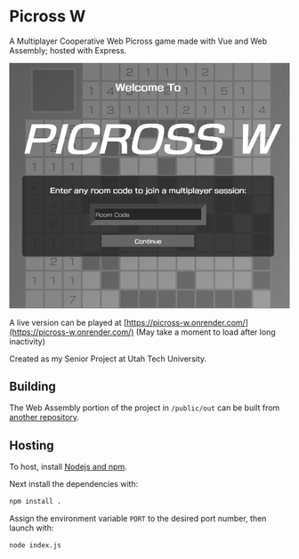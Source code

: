 # Picross W

A Multiplayer Cooperative Web Picross game made with Vue and Web Assembly; hosted with Express.

![image](/img.png)

A live version can be played at [https://picross-w.onrender.com/](https://picross-w.onrender.com/) (May take a moment to load after long inactivity)

Created as my Senior Project at Utah Tech University.

## Building

The Web Assembly portion of the project in `/public/out` can be built from [another repository](https://github.com/BluAtlas/Picross-W-WASM).

## Hosting

To host, install [Nodejs and npm](https://nodejs.org/en).

Next install the dependencies with:

```sh
npm install .
```

Assign the environment variable `PORT` to the desired port number, then launch with:

```sh
node index.js
```
